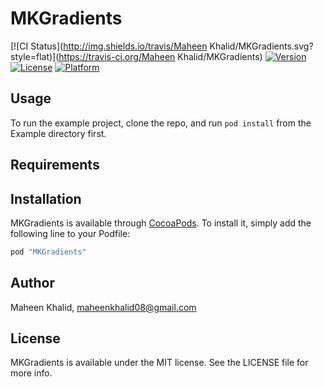 # MKGradients

[![CI Status](http://img.shields.io/travis/Maheen Khalid/MKGradients.svg?style=flat)](https://travis-ci.org/Maheen Khalid/MKGradients)
[![Version](https://img.shields.io/cocoapods/v/MKGradients.svg?style=flat)](http://cocoapods.org/pods/MKGradients)
[![License](https://img.shields.io/cocoapods/l/MKGradients.svg?style=flat)](http://cocoapods.org/pods/MKGradients)
[![Platform](https://img.shields.io/cocoapods/p/MKGradients.svg?style=flat)](http://cocoapods.org/pods/MKGradients)

## Usage

To run the example project, clone the repo, and run `pod install` from the Example directory first.

## Requirements

## Installation

MKGradients is available through [CocoaPods](http://cocoapods.org). To install
it, simply add the following line to your Podfile:

```ruby
pod "MKGradients"
```

## Author

Maheen Khalid, maheenkhalid08@gmail.com

## License

MKGradients is available under the MIT license. See the LICENSE file for more info.
